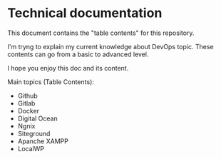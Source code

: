 # Technical documentation

This document contains the "table contents" for this repository.

I'm tryng to explain my current knowledge about DevOps topic. These contents can go from a basic to advanced level.

I hope you enjoy this doc and its content.

Main topics (Table Contents):

- Github
- Gitlab
- Docker
- Digital Ocean
- Ngnix
- Siteground
- Apanche XAMPP
- LocalWP
